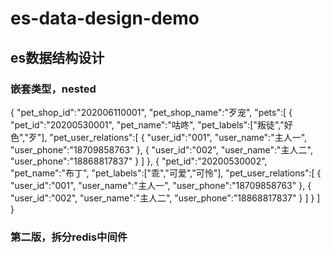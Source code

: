 # es-data-design-demo

## es数据结构设计

### 嵌套类型，nested
{
 "pet_shop_id":"202006110001",
 "pet_shop_name":"歹宠",
 "pets":[
   {
     "pet_id":"20200530001",
     "pet_name":"咕咚",
     "pet_labels":["叛徒","好色","歹"],
     "pet_user_relations":[
       {
         "user_id":"001",
         "user_name":"主人一",
         "user_phone":"18709858763"
       },
       {
         "user_id":"002",
         "user_name":"主人二",
         "user_phone":"18868817837"
       }
     ]
   },
   {
     "pet_id":"20200530002",
     "pet_name":"布丁",
     "pet_labels":["乖","可爱","可怜"],
     "pet_user_relations":[
       {
         "user_id":"001",
         "user_name":"主人一",
         "user_phone":"18709858763"
       },
       {
         "user_id":"002",
         "user_name":"主人二",
         "user_phone":"18868817837"
       }
     ]
   }
 ]
}
    
### 第二版，拆分redis中间件
